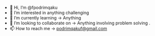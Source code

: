 - 👋 Hi, I’m @fpodrimqaku
- 👀 I’m interested in anything challenging
- 🌱 I’m currently learning -> Anything
- 💞️ I’m looking to collaborate on ->  Anything involving problem solving .
- 📫 How to reach me -> podrimqakuf@gmail.com


